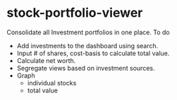 # stock-portfolio-viewer
Consolidate all Investment portfolios in one place. 
To do
- Add investments to the dashboard using search. 
- Input # of shares, cost-basis to calculate total value. 
- Calculate net worth.
- Segregate views based on investment sources. 
- Graph 
    - individual stocks
    - total value 
